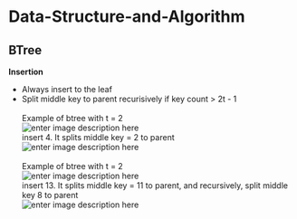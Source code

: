 # Data-Structure-and-Algorithm

## BTree

**Insertion**

 - Always insert to the leaf
 - Split middle key to parent recurisively if key count > 2t - 1
\
\
Example of btree with t = 2\
![enter image description here](https://r96922081.github.io/images/btree/insert1.png)\
insert 4.  It splits middle key = 2 to parent\
![enter image description here](https://r96922081.github.io/images/btree/insert2.png)
\
\
Example of btree with t = 2\
![enter image description here](https://r96922081.github.io/images/btree/insert3.png)\
insert 13.  It splits middle key = 11 to parent, and recursively, split middle key 8 to parent \
![enter image description here](https://r96922081.github.io/images/btree/insert4.png)

